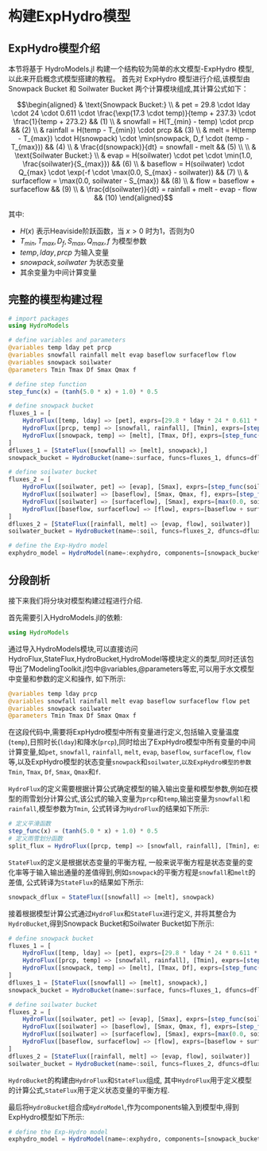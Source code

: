 # 构建ExpHydro模型

## ExpHydro模型介绍

本节将基于 HydroModels.jl 构建一个结构较为简单的水文模型-ExpHydro 模型,以此来开启概念式模型搭建的教程。
首先对 ExpHydro 模型进行介绍,该模型由 Snowpack Bucket 和 Soilwater Bucket 两个计算模块组成,其计算公式如下：

```math
\begin{aligned}
& \text{Snowpack Bucket:} \\
& pet = 29.8 \cdot lday \cdot 24 \cdot 0.611 \cdot \frac{\exp(17.3 \cdot temp)}{temp + 237.3} \cdot \frac{1}{temp + 273.2} && (1) \\
& snowfall = H(T_{min} - temp) \cdot prcp && (2) \\
& rainfall = H(temp - T_{min}) \cdot prcp && (3) \\
& melt = H(temp - T_{max}) \cdot H(snowpack) \cdot \min(snowpack, D_f \cdot (temp - T_{max})) && (4) \\
& \frac{d(snowpack)}{dt} = snowfall - melt && (5) \\
\\
& \text{Soilwater Bucket:} \\
& evap = H(soilwater) \cdot pet \cdot \min(1.0, \frac{soilwater}{S_{max}}) && (6) \\
& baseflow = H(soilwater) \cdot Q_{max} \cdot \exp(-f \cdot \max(0.0, S_{max} - soilwater)) && (7) \\
& surfaceflow = \max(0.0, soilwater - S_{max}) && (8) \\
& flow = baseflow + surfaceflow && (9) \\
& \frac{d(soilwater)}{dt} = rainfall + melt - evap - flow && (10)
\end{aligned}
```

其中:
- $H(x)$ 表示Heaviside阶跃函数，当 $x > 0$ 时为1，否则为0
- $T_{min}, T_{max}, D_f, S_{max}, Q_{max}, f$ 为模型参数
- $temp, lday, prcp$ 为输入变量
- $snowpack, soilwater$ 为状态变量
- 其余变量为中间计算变量

## 完整的模型构建过程

```julia
# import packages
using HydroModels

# define variables and parameters
@variables temp lday pet prcp 
@variables snowfall rainfall melt evap baseflow surfaceflow flow
@variables snowpack soilwater
@parameters Tmin Tmax Df Smax Qmax f

# define step function
step_func(x) = (tanh(5.0 * x) + 1.0) * 0.5

# define snowpack bucket
fluxes_1 = [
    HydroFlux([temp, lday] => [pet], exprs=[29.8 * lday * 24 * 0.611 * exp((17.3 * temp) / (temp + 237.3)) / (temp + 273.2)]),
    HydroFlux([prcp, temp] => [snowfall, rainfall], [Tmin], exprs=[step_func(Tmin - temp) * prcp, step_func(temp - Tmin) * prcp]),
    HydroFlux([snowpack, temp] => [melt], [Tmax, Df], exprs=[step_func(temp - Tmax) * step_func(snowpack) * min(snowpack, Df * (temp - Tmax))]),
]
dfluxes_1 = [StateFlux([snowfall] => [melt], snowpack),]
snowpack_bucket = HydroBucket(name=:surface, funcs=fluxes_1, dfuncs=dfluxes_1)

# define soilwater bucket
fluxes_2 = [
    HydroFlux([soilwater, pet] => [evap], [Smax], exprs=[step_func(soilwater) * pet * min(1.0, soilwater / Smax)]),
    HydroFlux([soilwater] => [baseflow], [Smax, Qmax, f], exprs=[step_func(soilwater) * Qmax * exp(-f * (max(0.0, Smax - soilwater)))]),
    HydroFlux([soilwater] => [surfaceflow], [Smax], exprs=[max(0.0, soilwater - Smax)]),
    HydroFlux([baseflow, surfaceflow] => [flow], exprs=[baseflow + surfaceflow]),
]
dfluxes_2 = [StateFlux([rainfall, melt] => [evap, flow], soilwater)]
soilwater_bucket = HydroBucket(name=:soil, funcs=fluxes_2, dfuncs=dfluxes_2)

# define the Exp-Hydro model
exphydro_model = HydroModel(name=:exphydro, components=[snowpack_bucket, soilwater_bucket])
```

## 分段剖析

接下来我们将分块对模型构建过程进行介绍.

首先需要引入HydroModels.jl的依赖:

```julia
using HydroModels
```

通过导入HydroModels模块,可以直接访问HydroFlux,StateFlux,HydroBucket,HydroModel等模块定义的类型,同时还该包导出了ModelingToolkit.jl包中@variables,@parameters等宏,可以用于水文模型中变量和参数的定义和操作, 如下所示:

```julia
@variables temp lday prcp 
@variables snowfall rainfall melt evap baseflow surfaceflow flow pet
@variables snowpack soilwater
@parameters Tmin Tmax Df Smax Qmax f
```

在这段代码中,需要将ExpHydro模型中所有变量进行定义,包括输入变量温度(`temp`),日照时长(`lday`)和降水(`prcp`),同时给出了ExpHydro模型中所有变量的中间计算变量,如`pet`, `snowfall`, `rainfall`, `melt`, `evap`, `baseflow`, `surfaceflow`, `flow`等,以及ExpHydro模型的状态变量`snowpack`和`soilwater`,`以及ExpHydro模型的参数Tmin`, `Tmax`, `Df`, `Smax`, `Qmax`和`f`.

`HydroFlux`的定义需要根据计算公式确定模型的输入输出变量和模型参数,例如在模型的雨雪划分计算公式,该公式的输入变量为`prcp`和`temp`,输出变量为`snowfall`和`rainfall`,模型参数为`Tmin`, 公式转译为`HydroFlux`的结果如下所示:

```julia
# 定义平滑函数
step_func(x) = (tanh(5.0 * x) + 1.0) * 0.5
# 定义雨雪划分函数
split_flux = HydroFlux([prcp, temp] => [snowfall, rainfall], [Tmin], exprs=[step_func(Tmin - temp) * prcp, step_func(temp - Tmin) * prcp])
```

`StateFlux`的定义是根据状态变量的平衡方程, 一般来说平衡方程是状态变量的变化率等于输入输出通量的差值得到,例如`snowpack`的平衡方程是`snowfall`和`melt`的差值, 公式转译为`StateFlux`的结果如下所示:

```julia
snowpack_dflux = StateFlux([snowfall] => [melt], snowpack)
```

接着根据模型计算公式通过`HydroFlux`和`StateFlux`进行定义, 并将其整合为`HydroBucket`,得到Snowpack Bucket和Soilwater Bucket如下所示:

```julia
# define snowpack bucket
fluxes_1 = [
    HydroFlux([temp, lday] => [pet], exprs=[29.8 * lday * 24 * 0.611 * exp((17.3 * temp) / (temp + 237.3)) / (temp + 273.2)]),
    HydroFlux([prcp, temp] => [snowfall, rainfall], [Tmin], exprs=[step_func(Tmin - temp) * prcp, step_func(temp - Tmin) * prcp]),
    HydroFlux([snowpack, temp] => [melt], [Tmax, Df], exprs=[step_func(temp - Tmax) * step_func(snowpack) * min(snowpack, Df * (temp - Tmax))]),
]
dfluxes_1 = [StateFlux([snowfall] => [melt], snowpack),]
snowpack_bucket = HydroBucket(name=:surface, funcs=fluxes_1, dfuncs=dfluxes_1)

# define soilwater bucket
fluxes_2 = [
    HydroFlux([soilwater, pet] => [evap], [Smax], exprs=[step_func(soilwater) * pet * min(1.0, soilwater / Smax)]),
    HydroFlux([soilwater] => [baseflow], [Smax, Qmax, f], exprs=[step_func(soilwater) * Qmax * exp(-f * (max(0.0, Smax - soilwater)))]),
    HydroFlux([soilwater] => [surfaceflow], [Smax], exprs=[max(0.0, soilwater - Smax)]),
    HydroFlux([baseflow, surfaceflow] => [flow], exprs=[baseflow + surfaceflow]),
]
dfluxes_2 = [StateFlux([rainfall, melt] => [evap, flow], soilwater)]
soilwater_bucket = HydroBucket(name=:soil, funcs=fluxes_2, dfuncs=dfluxes_2)
```

`HydroBucket`的构建由`HydroFlux`和`StateFlux`组成, 其中`HydroFlux`用于定义模型的计算公式,`StateFlux`用于定义状态变量的平衡方程.

最后将`HydroBucket`组合成`HydroModel`,作为components输入到模型中,得到ExpHydro模型如下所示:

```julia
# define the Exp-Hydro model
exphydro_model = HydroModel(name=:exphydro, components=[snowpack_bucket, soilwater_bucket])
```